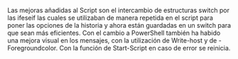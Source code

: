 Las mejoras añadidas al Script son el intercambio de estructuras switch por las ifeseif las cuales se utilizaban de manera repetida en el script para poner las opciones de la historia y ahora están guardadas en un switch para que sean más eficientes.
Con el cambio a PowerShell también ha habido una mejora visual en los mensajes, con la utilización de Write-host y de -Foregroundcolor.
Con la función de Start-Script en caso de error se reinicia.

